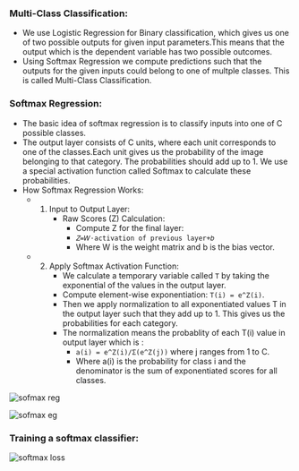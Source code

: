 ### Multi-Class Classification:
- We use Logistic Regression for Binary classification, which gives us one of two possible outputs for given input parameters.This means that the output which is the dependent variable has two possible outcomes.
- Using Softmax Regression we compute predictions such that the outputs for the given inputs could belong to one of multple classes. This is called Multi-Class Classification.

### Softmax Regression:
- The basic idea of softmax regression is to classify inputs into one of C possible classes.
- The output layer consists of C units, where each unit corresponds to one of the classes.Each unit gives us the probability of the image belonging to that category. The probabilities should add up to 1. We use a special activation function called Softmax to calculate these probabilities.
- How Softmax Regression Works:
  - 1. Input to Output Layer:
       - Raw Scores (Z) Calculation:
         - Compute Z for the final layer:
         - `𝑍=𝑊⋅activation of previous layer+𝑏`
         - Where W is the weight matrix and b is the bias vector.

  - 2. Apply Softmax Activation Function:
        - We calculate a temporary variable called `T` by taking the exponential of the values in the output layer.
        - Compute element-wise exponentiation: `T(i) = e^Z(i)`.
        - Then we apply normalization to all exponentiated values T in the output layer such that they add up to 1. This gives us the probabilities for each category.
        - The normalization means the probablity of each T(i) value in output layer which is :
           - `a(i) = e^Z(i)/Σ(e^Z(j))` where j ranges from 1 to C.
           - Where a(i) is the probability for class i and the denominator is the sum of exponentiated scores for all classes. 

![sofmax reg](https://github.com/user-attachments/assets/573fc8b5-06f2-4ac5-b759-99b9b4d6742d)

![sofmax eg](https://github.com/user-attachments/assets/c91dedea-32d9-4ac8-9fd5-092bdf378883)


### Training a softmax classifier:

![softmax loss](https://github.com/user-attachments/assets/5a7c213a-ac0d-4126-baee-7887eaa45e59)










